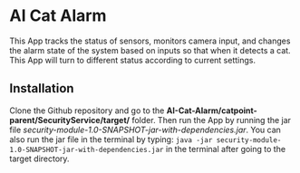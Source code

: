 # AI Cat Alarm
This App tracks the status of sensors, monitors camera input, and changes the alarm state of the system based on inputs so that when it detects a cat. This App will turn to different status according to current settings.

## Installation
Clone the Github repository and go to the **AI-Cat-Alarm/catpoint-parent/SecurityService/target/** folder. Then run the App by running the jar file _security-module-1.0-SNAPSHOT-jar-with-dependencies.jar_. You can also run the jar file in the terminal by typing: `java -jar security-module-1.0-SNAPSHOT-jar-with-dependencies.jar` in the terminal after going to the target directory.
